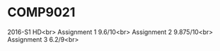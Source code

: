 # COMP9021
2016-S1 HD\<br>
Assignment 1 9.6/10\<br>
Assignment 2 9.875/10\<br>
Assignment 3 6.2/9\<br>
